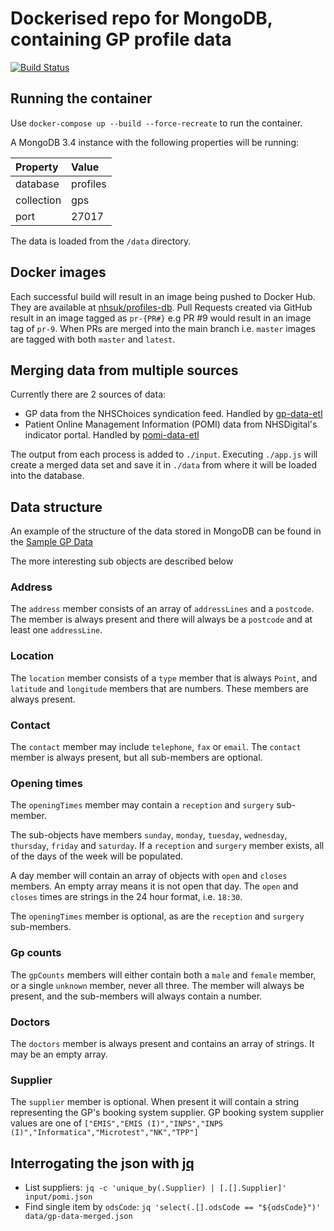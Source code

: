 # Dockerised repo for MongoDB, containing GP profile data

[![Build Status](https://travis-ci.org/nhsuk/profiles-db.svg?branch=master)](https://travis-ci.org/nhsuk/profiles-db)

## Running the container

Use `docker-compose up --build --force-recreate` to run the container.

A MongoDB 3.4 instance with the following properties will be running:

| Property   | Value        |
|:-----------|:-------------|
| database   | profiles     |
| collection | gps          |
| port       | 27017        |

The data is loaded from the `/data` directory.

## Docker images

Each successful build will result in an image being pushed to Docker Hub. They are available at [nhsuk/profiles-db](https://hub.docker.com/r/nhsuk/profiles-db/). Pull Requests created via GitHub result in an image tagged as `pr-{PR#}` e.g PR #9 would result in an image tag of `pr-9`.
When PRs are merged into the main branch i.e. `master` images are tagged with both `master` and `latest`.

## Merging data from multiple sources

Currently there are 2 sources of data:
* GP data from the NHSChoices syndication feed. Handled by [gp-data-etl](https://github.com/nhsuk/gp-data-etl)
* Patient Online Management Information (POMI) data from NHSDigital's indicator portal. Handled by [pomi-data-etl](https://github.com/nhsuk/pomi-data-etl)

The output from each process is added to `./input`. Executing `./app.js` will create a merged data set and save it in `./data` from where it will be loaded into the database.

## Data structure

An example of the structure of the data stored in MongoDB can be found in the [Sample GP Data](sample-gp-data.json)

The more interesting sub objects are described below

### Address

The `address` member consists of an array of `addressLines` and a `postcode`. The member is always present and there will always be a `postcode` and at least one `addressLine`.

### Location

The `location` member consists of a `type` member that is always `Point`, and `latitude` and `longitude` members that are numbers. These members are always present.

### Contact

The `contact` member may include `telephone`, `fax` or `email`. The `contact` member is always present, but all sub-members are optional.

### Opening times

The `openingTimes` member may contain a `reception` and `surgery` sub-member.

The sub-objects have members `sunday`, `monday`, `tuesday`, `wednesday`, `thursday`, `friday` and `saturday`. If a `reception` and `surgery` member exists, all of the days of the week will be populated.

A day member will contain an array of objects with `open` and `closes` members. An empty array means it is not open that day. The `open` and `closes` times are strings in the 24 hour format, i.e. `18:30`.

The `openingTimes` member is optional, as are the `reception` and `surgery` sub-members.

### Gp counts

The `gpCounts` members will either contain both a `male` and `female` member, or a single `unknown` member, never all three. The member will always be present, and the sub-members will always contain a number.

### Doctors

The `doctors` member is always present and contains an array of strings. It may be an empty array.

### Supplier

The `supplier` member is optional. When present it will contain a string representing the GP's booking system supplier. GP booking system supplier values are one of `["EMIS","EMIS (I)","INPS","INPS (I)","Informatica","Microtest","NK","TPP"]`

## Interrogating the json with [jq](https://stedolan.github.io/jq/)

* List suppliers: `jq -c 'unique_by(.Supplier) | [.[].Supplier]' input/pomi.json`
* Find single item by `odsCode`: `jq 'select(.[].odsCode == "${odsCode}")' data/gp-data-merged.json`

